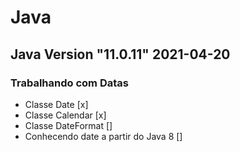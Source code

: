 # Java

## Java Version "11.0.11" 2021-04-20

### Trabalhando com Datas
 * Classe Date [x]
 * Classe Calendar [x]
 * Classe DateFormat []
 * Conhecendo date a partir do Java 8 []
 